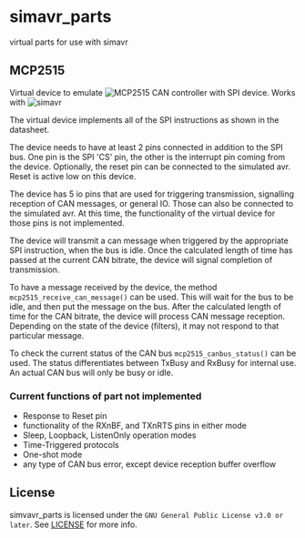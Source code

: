 # simavr_parts
virtual parts for use with simavr

## MCP2515

Virtual device to emulate
![MCP2515](https://www.microchip.com/en-us/product/MCP2515) CAN
controller with SPI device. Works with ![simavr](https://github.com/buserror/simavr)

The virtual device implements all of the SPI instructions as shown in
the datasheet.

The device needs to have at least 2 pins connected in addition to the
SPI bus. One pin is the SPI 'CS' pin, the other is the interrupt pin
coming from the device. Optionally, the reset pin can be connected to
the simulated avr. Reset is active low on this device.

The device has 5 io pins that are used for triggering
transmission, signalling reception of CAN messages, or general IO. Those can also
be connected to the simulated avr. At this time, the functionality of
the virtual device for those pins is not implemented.

The device will transmit a can message when triggered by the
appropriate SPI instruction, when the bus is idle. Once the calculated
length of time has passed at the current CAN bitrate, the device will
signal completion of transmission. 

To have a message received by the device, the method
`mcp2515_receive_can_message()` can be used. This will wait for the
bus to be idle, and then put the message on the bus. After the
calculated length of time for the CAN bitrate, the device will process
CAN message reception. Depending on the state of the device
(filters), it may not respond to that particular message.

To check the current status of the CAN bus `mcp2515_canbus_status()` can be
used. The status differentiates between TxBusy and RxBusy for internal
use. An actual CAN bus will only be busy or idle.

### Current functions of part not implemented
 - Response to Reset pin
 - functionality of the RXnBF, and TXnRTS pins in either mode
 - Sleep, Loopback, ListenOnly operation modes
 - Time-Triggered protocols
 - One-shot mode
 - any type of CAN bus error, except device reception buffer overflow
 
## License
simvavr_parts is licensed under the `GNU General Public License v3.0 or later`. See [LICENSE](LICENSE) for more info.
